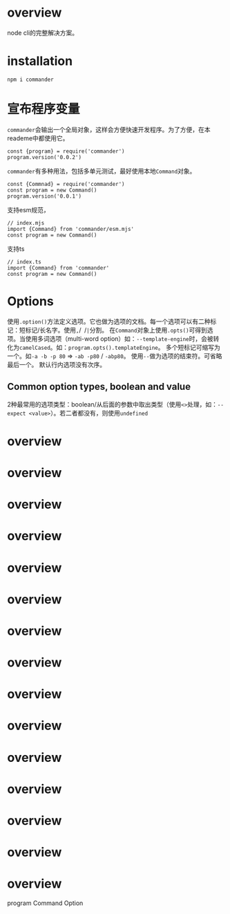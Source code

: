 # overview
node cli的完整解决方案。

# installation
`npm i commander`

# 宣布程序变量
`commander`会输出一个全局对象，这样会方便快速开发程序。为了方便，在本reademe中都使用它。
```
const {program} = require('commander')
program.version('0.0.2')
```
`commander`有多种用法，包括多单元测试，最好使用本地`Command`对象。
```
const {Commnad} = require('commander')
const program = new Command()
program.version('0.0.1')
```
支持esm规范，
```
// index.mjs
import {Command} from 'commander/esm.mjs'
const program = new Command()
```
支持ts
```
// index.ts
import {Command} from 'commander'
const program = new Command()
```

# Options
使用`.option()`方法定义选项。它也做为选项的文档。每一个选项可以有二种标记：短标记/长名字。使用`,`/` `/`|`分割。
在`Command`对象上使用`.opts()`可得到选项。当使用多词选项（multi-word option）如：`--template-engine`时，会被转化为`camelCased`。如：`program.opts().templateEngine`。
多个短标记可缩写为一个。如`-a -b -p 80` => `-ab -p80` / `-abp80`。
使用`--`做为选项的结束符。可省略最后一个。
默认行内选项没有次序。

## Common option types, boolean and value
2种最常用的选项类型：boolean/从后面的参数中取出类型（使用`<>`处理，如：`--expect <value>`）。若二者都没有，则使用`undefined`


# overview
# overview
# overview
# overview
# overview
# overview
# overview
# overview
# overview
# overview
# overview
# overview
# overview
# overview
# overview


program
Command
Option
